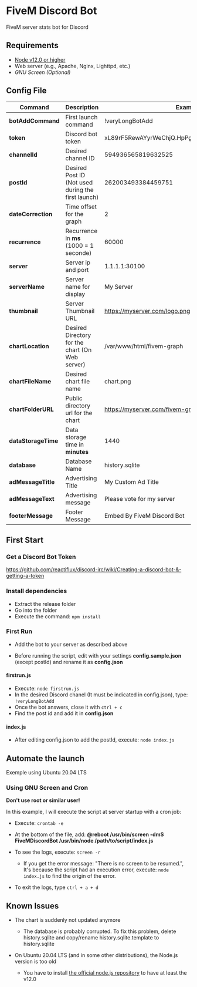 # FiveM Discord Bot
FiveM server stats bot for Discord



## Requirements
- [Node v12.0 or higher](https://github.com/nodesource/distributions/blob/master/README.md)
- Web server (e.g., Apache, Nginx, Lighttpd, etc.)
- *GNU Screen (Optional)*



## Config File

Command | Description  | Example
------------ | ------------ | ------------
**botAddCommand** | First launch command | !veryLongBotAdd
**token** | Discord bot token | xL89rF5RewAYyrWeChjQ.HpPg22e5ZtDscMyPxn.g4uJ9Jve
**channelId** | Desired channel ID | 594936565819632525
**postId** | Desired Post ID (Not used during the first launch) | 262003493384459751
**dateCorrection** | Time offset for the graph | 2
**recurrence** | Recurrence in **ms** (1000 = 1 seconde) | 60000
**server** | Server ip and port | 1.1.1.1:30100
**serverName** | Server name for display | My Server
**thumbnail** | Server Thumbnail URL | https://myserver.com/logo.png
**chartLocation** | Desired Directory for the chart (On Web server) | /var/www/html/fivem-graph
**chartFileName** | Desired chart file name | chart.png
**chartFolderURL** | Public directory url for the chart | https://myserver.com/fivem-graph
**dataStorageTime** | Data storage time in **minutes** | 1440
**database** | Database Name | history.sqlite
**adMessageTitle** | Advertising Title | My Custom Ad Title
**adMessageText** | Advertising message | Please vote for my server
**footerMessage** | Footer Message | Embed By FiveM Discord Bot



## First Start

### Get a Discord Bot Token
https://github.com/reactiflux/discord-irc/wiki/Creating-a-discord-bot-&-getting-a-token

### Install dependencies
- Extract the release folder
- Go into the folder
- Execute the command: `npm install`

### First Run

- Add the bot to your server as described above

- Before running the script, edit with your settings **config.sample.json** (except postId) and rename it as **config.json**

#### firstrun.js

- Execute: `node firstrun.js`
- In the desired Discord chanel (It must be indicated in config.json), type: `!veryLongBotAdd`
- Once the bot answers, close it with `ctrl + c`
- Find the post id and add it in **config.json**


#### index.js

- After editing config.json to add the postId, execute: `node index.js`



## Automate the launch

Exemple using Ubuntu 20.04 LTS

### Using GNU Screen and Cron

**Don't use root or similar user!**

In this example, I will execute the script at server startup with a cron job:

- Execute: `crontab -e`
- At the bottom of the file, add: **@reboot /usr/bin/screen -dmS FiveMDiscordBot  /usr/bin/node /path/to/script/index.js**

- To see the logs, execute: `screen -r` 
    - If you get the error message: "There is no screen to be resumed.", It's because the script had an execution error, execute: `node index.js` to find the origin of the error.
- To exit the logs, type `ctrl + a + d`



## Known Issues

- The chart is suddenly not updated anymore
    - The database is probably corrupted. To fix this problem, delete history.sqlite and copy/rename history.sqlite.template to history.sqlite 

- On Ubuntu 20.04 LTS (and in some other distributions), the Node.js version is too old
    - You have to install [the official node.js repository](https://github.com/nodesource/distributions/blob/master/README.md) to have at least the v12.0